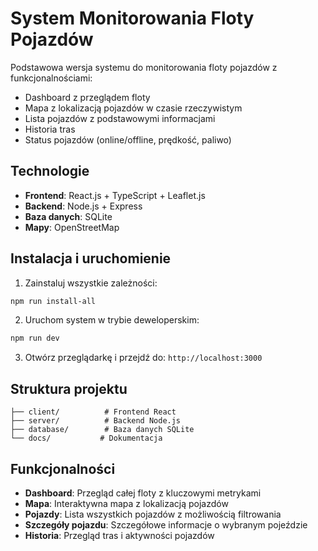 # System Monitorowania Floty Pojazdów

Podstawowa wersja systemu do monitorowania floty pojazdów z funkcjonalnościami:
- Dashboard z przeglądem floty
- Mapa z lokalizacją pojazdów w czasie rzeczywistym
- Lista pojazdów z podstawowymi informacjami
- Historia tras
- Status pojazdów (online/offline, prędkość, paliwo)

## Technologie

- **Frontend**: React.js + TypeScript + Leaflet.js
- **Backend**: Node.js + Express
- **Baza danych**: SQLite
- **Mapy**: OpenStreetMap

## Instalacja i uruchomienie

1. Zainstaluj wszystkie zależności:
```bash
npm run install-all
```

2. Uruchom system w trybie deweloperskim:
```bash
npm run dev
```

3. Otwórz przeglądarkę i przejdź do: `http://localhost:3000`

## Struktura projektu

```
├── client/          # Frontend React
├── server/          # Backend Node.js
├── database/        # Baza danych SQLite
└── docs/           # Dokumentacja
```

## Funkcjonalności

- **Dashboard**: Przegląd całej floty z kluczowymi metrykami
- **Mapa**: Interaktywna mapa z lokalizacją pojazdów
- **Pojazdy**: Lista wszystkich pojazdów z możliwością filtrowania
- **Szczegóły pojazdu**: Szczegółowe informacje o wybranym pojeździe
- **Historia**: Przegląd tras i aktywności pojazdów 